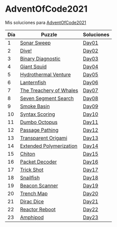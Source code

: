 # AdventOfCode2021
Mis soluciones para [AdventOfCode2021](https://adventofcode.com/2021)

| Día | Puzzle                                                          | Soluciones                 |
|-----|-----------------------------------------------------------------|----------------------------|
| 1   | [Sonar Sweep](https://adventofcode.com/2021/day/1)              | [Day01](./Day01/README.md) |
| 2   | [Dive!](https://adventofcode.com/2021/day/2)                    | [Day02](./Day02/README.md) |
| 3   | [Binary Diagnostic](https://adventofcode.com/2021/day/3)        | [Day03](./Day03/README.md) |
| 4   | [Giant Squid](https://adventofcode.com/2021/day/4)              | [Day04](./Day04/README.md) |
| 5   | [Hydrothermal Venture](https://adventofcode.com/2021/day/5)     | [Day05](./Day05/README.md) |
| 6   | [Lanternfish](https://adventofcode.com/2021/day/6)              | [Day06](./Day06/README.md) |
| 7   | [The Treachery of Whales](https://adventofcode.com/2021/day/7)  | [Day07](./Day07/README.md) |
| 8   | [Seven Segment Search](https://adventofcode.com/2021/day/8)     | [Day08](./Day08/README.md) |
| 9   | [Smoke Basin](https://adventofcode.com/2021/day/9)              | [Day09](./Day09/README.md) |
| 10  | [Syntax Scoring](https://adventofcode.com/2021/day/10)          | [Day10](./Day10/README.md) |
| 11  | [Dumbo Octopus](https://adventofcode.com/2021/day/11)           | [Day11](./Day11/README.md) |
| 12  | [Passage Pathing](https://adventofcode.com/2021/day/12)         | [Day12](./Day12/README.md) |
| 13  | [Transparent Origami](https://adventofcode.com/2021/day/13)     | [Day13](./Day13/README.md) |
| 14  | [Extended Polymerization](https://adventofcode.com/2021/day/14) | [Day14](./Day14/README.md) |
| 15  | [Chiton](https://adventofcode.com/2021/day/15)                  | [Day15](./Day15/README.md) |
| 16  | [Packet Decoder](https://adventofcode.com/2021/day/16)          | [Day16](./Day16/README.md) |
| 17  | [Trick Shot](https://adventofcode.com/2021/day/17)              | [Day17](./Day17/README.md) |
| 18  | [Snailfish](https://adventofcode.com/2021/day/18)               | [Day18](./Day18/README.md) |
| 19  | [Beacon Scanner](https://adventofcode.com/2021/day/19)          | [Day19](./Day19/README.md) |
| 20  | [Trench Map](https://adventofcode.com/2021/day/20)              | [Day20](./Day20/README.md) |
| 21  | [Dirac Dice](https://adventofcode.com/2021/day/21)              | [Day21](./Day21/README.md) |
| 22  | [Reactor Reboot](https://adventofcode.com/2021/day/22)          | [Day22](./Day22/README.md) |
| 23  | [Amphipod](https://adventofcode.com/2021/day/23)                | [Day23](./Day23/README.md) |
